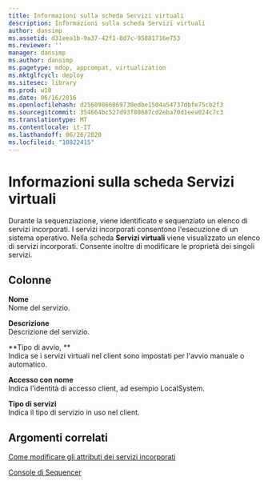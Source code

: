 ```yaml
---
title: Informazioni sulla scheda Servizi virtuali
description: Informazioni sulla scheda Servizi virtuali
author: dansimp
ms.assetid: d31eea1b-9a37-42f1-8d7c-95881716e753
ms.reviewer: ''
manager: dansimp
ms.author: dansimp
ms.pagetype: mdop, appcompat, virtualization
ms.mktglfcycl: deploy
ms.sitesec: library
ms.prod: w10
ms.date: 06/16/2016
ms.openlocfilehash: d25609866069730edbe1504a54737dbfe75cb2f3
ms.sourcegitcommit: 354664bc527d93f80687cd2eba70d1eea024c7c3
ms.translationtype: MT
ms.contentlocale: it-IT
ms.lasthandoff: 06/26/2020
ms.locfileid: "10822415"
---
```

# Informazioni sulla scheda Servizi virtuali


Durante la sequenziazione, viene identificato e sequenziato un elenco di servizi incorporati. I servizi incorporati consentono l'esecuzione di un sistema operativo. Nella scheda **Servizi virtuali** viene visualizzato un elenco di servizi incorporati. Consente inoltre di modificare le proprietà dei singoli servizi.

## Colonne


<a href="" id="name"></a>**Nome**  
Nome del servizio.

<a href="" id="description"></a>**Descrizione**  
Descrizione del servizio.

<a href="" id="startup-type"></a>**Tipo di avvio, **  
Indica se i servizi virtuali nel client sono impostati per l'avvio manuale o automatico.

<a href="" id="logon-as"></a>**Accesso con nome**  
Indica l'identità di accesso client, ad esempio LocalSystem.

<a href="" id="services-type"></a>**Tipo di servizi**  
Indica il tipo di servizio in uso nel client.

## Argomenti correlati


[Come modificare gli attributi dei servizi incorporati](how-to-modify-attributes-of-embedded-services.md)

[Console di Sequencer](sequencer-console.md)

 

 





